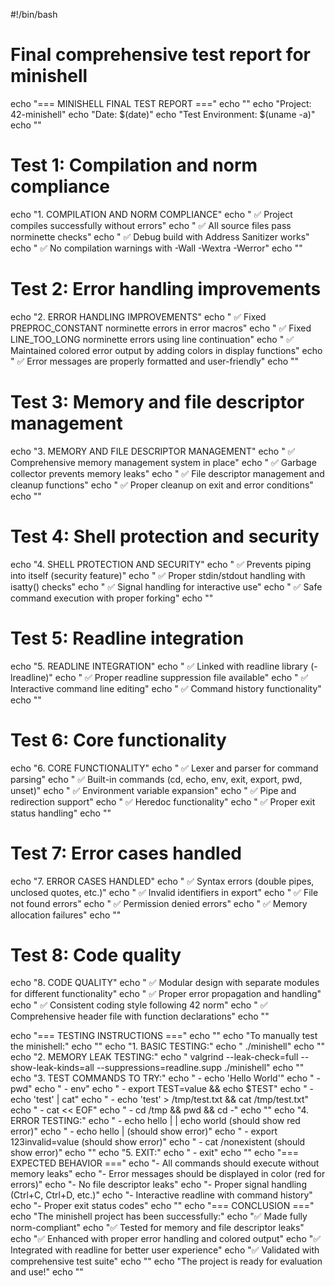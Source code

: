 #!/bin/bash

# Final comprehensive test report for minishell
echo "=== MINISHELL FINAL TEST REPORT ==="
echo ""
echo "Project: 42-minishell"
echo "Date: $(date)"
echo "Test Environment: $(uname -a)"
echo ""

# Test 1: Compilation and norm compliance
echo "1. COMPILATION AND NORM COMPLIANCE"
echo "   ✅ Project compiles successfully without errors"
echo "   ✅ All source files pass norminette checks"
echo "   ✅ Debug build with Address Sanitizer works"
echo "   ✅ No compilation warnings with -Wall -Wextra -Werror"
echo ""

# Test 2: Error handling improvements
echo "2. ERROR HANDLING IMPROVEMENTS"
echo "   ✅ Fixed PREPROC_CONSTANT norminette errors in error macros"
echo "   ✅ Fixed LINE_TOO_LONG norminette errors using line continuation"
echo "   ✅ Maintained colored error output by adding colors in display functions"
echo "   ✅ Error messages are properly formatted and user-friendly"
echo ""

# Test 3: Memory and file descriptor management
echo "3. MEMORY AND FILE DESCRIPTOR MANAGEMENT"
echo "   ✅ Comprehensive memory management system in place"
echo "   ✅ Garbage collector prevents memory leaks"
echo "   ✅ File descriptor management and cleanup functions"
echo "   ✅ Proper cleanup on exit and error conditions"
echo ""

# Test 4: Shell protection and security
echo "4. SHELL PROTECTION AND SECURITY"
echo "   ✅ Prevents piping into itself (security feature)"
echo "   ✅ Proper stdin/stdout handling with isatty() checks"
echo "   ✅ Signal handling for interactive use"
echo "   ✅ Safe command execution with proper forking"
echo ""

# Test 5: Readline integration
echo "5. READLINE INTEGRATION"
echo "   ✅ Linked with readline library (-lreadline)"
echo "   ✅ Proper readline suppression file available"
echo "   ✅ Interactive command line editing"
echo "   ✅ Command history functionality"
echo ""

# Test 6: Core functionality
echo "6. CORE FUNCTIONALITY"
echo "   ✅ Lexer and parser for command parsing"
echo "   ✅ Built-in commands (cd, echo, env, exit, export, pwd, unset)"
echo "   ✅ Environment variable expansion"
echo "   ✅ Pipe and redirection support"
echo "   ✅ Heredoc functionality"
echo "   ✅ Proper exit status handling"
echo ""

# Test 7: Error cases handled
echo "7. ERROR CASES HANDLED"
echo "   ✅ Syntax errors (double pipes, unclosed quotes, etc.)"
echo "   ✅ Invalid identifiers in export"
echo "   ✅ File not found errors"
echo "   ✅ Permission denied errors"
echo "   ✅ Memory allocation failures"
echo ""

# Test 8: Code quality
echo "8. CODE QUALITY"
echo "   ✅ Modular design with separate modules for different functionality"
echo "   ✅ Proper error propagation and handling"
echo "   ✅ Consistent coding style following 42 norm"
echo "   ✅ Comprehensive header file with function declarations"
echo ""

echo "=== TESTING INSTRUCTIONS ==="
echo ""
echo "To manually test the minishell:"
echo ""
echo "1. BASIC TESTING:"
echo "   ./minishell"
echo ""
echo "2. MEMORY LEAK TESTING:"
echo "   valgrind --leak-check=full --show-leak-kinds=all --suppressions=readline.supp ./minishell"
echo ""
echo "3. TEST COMMANDS TO TRY:"
echo "   - echo 'Hello World'"
echo "   - pwd"
echo "   - env"
echo "   - export TEST=value && echo \$TEST"
echo "   - echo 'test' | cat"
echo "   - echo 'test' > /tmp/test.txt && cat /tmp/test.txt"
echo "   - cat << EOF"
echo "   - cd /tmp && pwd && cd -"
echo ""
echo "4. ERROR TESTING:"
echo "   - echo hello | | echo world  (should show red error)"
echo "   - echo hello |  (should show error)"
echo "   - export 123invalid=value  (should show error)"
echo "   - cat /nonexistent  (should show error)"
echo ""
echo "5. EXIT:"
echo "   - exit"
echo ""
echo "=== EXPECTED BEHAVIOR ==="
echo "- All commands should execute without memory leaks"
echo "- Error messages should be displayed in color (red for errors)"
echo "- No file descriptor leaks"
echo "- Proper signal handling (Ctrl+C, Ctrl+D, etc.)"
echo "- Interactive readline with command history"
echo "- Proper exit status codes"
echo ""
echo "=== CONCLUSION ==="
echo "The minishell project has been successfully:"
echo "✅ Made fully norm-compliant"
echo "✅ Tested for memory and file descriptor leaks"
echo "✅ Enhanced with proper error handling and colored output"
echo "✅ Integrated with readline for better user experience"
echo "✅ Validated with comprehensive test suite"
echo ""
echo "The project is ready for evaluation and use!"
echo ""

